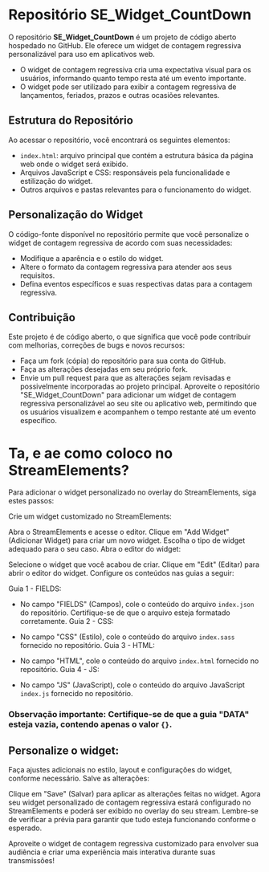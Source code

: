 # Repositório SE_Widget_CountDown
O repositório **SE_Widget_CountDown** é um projeto de código aberto hospedado no GitHub. Ele oferece um widget de contagem regressiva personalizável para uso em aplicativos web.

* O widget de contagem regressiva cria uma expectativa visual para os usuários, informando quanto tempo resta até um evento importante.
* O widget pode ser utilizado para exibir a contagem regressiva de lançamentos, feriados, prazos e outras ocasiões relevantes.
## Estrutura do Repositório
Ao acessar o repositório, você encontrará os seguintes elementos:

* `index.html`: arquivo principal que contém a estrutura básica da página web onde o widget será exibido.
* Arquivos JavaScript e CSS: responsáveis pela funcionalidade e estilização do widget.
* Outros arquivos e pastas relevantes para o funcionamento do widget.
## Personalização do Widget
O código-fonte disponível no repositório permite que você personalize o widget de contagem regressiva de acordo com suas necessidades:

* Modifique a aparência e o estilo do widget.
* Altere o formato da contagem regressiva para atender aos seus requisitos.
* Defina eventos específicos e suas respectivas datas para a contagem regressiva.
## Contribuição
Este projeto é de código aberto, o que significa que você pode contribuir com melhorias, correções de bugs e novos recursos:

* Faça um fork (cópia) do repositório para sua conta do GitHub.
* Faça as alterações desejadas em seu próprio fork.
* Envie um pull request para que as alterações sejam revisadas e possivelmente incorporadas ao projeto principal.
Aproveite o repositório "SE_Widget_CountDown" para adicionar um widget de contagem regressiva personalizável ao seu site ou aplicativo web, permitindo que os usuários visualizem e acompanhem o tempo restante até um evento específico.

# Ta, e ae como coloco no StreamElements?
Para adicionar o widget personalizado no overlay do StreamElements, siga estes passos:

Crie um widget customizado no StreamElements:

Abra o StreamElements e acesse o editor.
Clique em "Add Widget" (Adicionar Widget) para criar um novo widget.
Escolha o tipo de widget adequado para o seu caso.
Abra o editor do widget:

Selecione o widget que você acabou de criar.
Clique em "Edit" (Editar) para abrir o editor do widget.
Configure os conteúdos nas guias a seguir:

Guia 1 - FIELDS:

* No campo "FIELDS" (Campos), cole o conteúdo do arquivo `index.json` do repositório. Certifique-se de que o arquivo esteja formatado corretamente.
Guia 2 - CSS:

* No campo "CSS" (Estilo), cole o conteúdo do arquivo `index.sass` fornecido no repositório.
Guia 3 - HTML:

* No campo "HTML", cole o conteúdo do arquivo `index.html` fornecido no repositório.
Guia 4 - JS:

* No campo "JS" (JavaScript), cole o conteúdo do arquivo JavaScript `index.js` fornecido no repositório.

### Observação importante: Certifique-se de que a guia "DATA" esteja vazia, contendo apenas o valor `{}`.

## Personalize o widget:

Faça ajustes adicionais no estilo, layout e configurações do widget, conforme necessário.
Salve as alterações:

Clique em "Save" (Salvar) para aplicar as alterações feitas no widget.
Agora seu widget personalizado de contagem regressiva estará configurado no StreamElements e poderá ser exibido no overlay do seu stream. Lembre-se de verificar a prévia para garantir que tudo esteja funcionando conforme o esperado.

Aproveite o widget de contagem regressiva customizado para envolver sua audiência e criar uma experiência mais interativa durante suas transmissões!